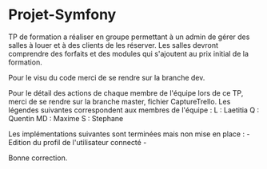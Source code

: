 # Projet-Symfony

TP de formation a réaliser en groupe permettant à un admin de gérer des salles à louer et à des clients de les réserver. Les salles devront comprendre des forfaits et des modules qui s'ajoutent au prix initial de la formation.

Pour le visu du code merci de se rendre sur la branche dev.

Pour le détail des actions de chaque membre de l'équipe lors de ce TP, merci de se rendre sur la branche master, fichier CaptureTrello. 
Les légendes suivantes correspondent aux membres de l'équipe : 
     L  : Laetitia
     Q  : Quentin
     MD : Maxime
     S  : Stephane

Les implémentations suivantes sont terminées mais non mise en place :
     - Edition du profil de l'utilisateur connecté
     - 


Bonne correction.
